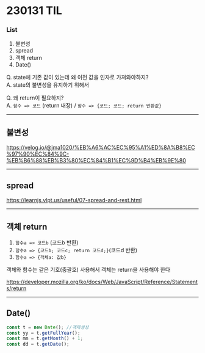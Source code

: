# 230131 TIL

### List

1. 불변성
2. spread
3. 객체 return
4. Date()

Q. state에 기존 값이 있는데 왜 이전 값을 인자로 가져와야하지?  
A. state의 불변성을 유지하기 위해서

Q. 왜 return이 필요하지?  
A. `함수 => 코드` (return 내장) / `함수 => {코드; 코드; return 반환값}`

---

## 불변성

https://velog.io/@jma1020/%EB%A6%AC%EC%95%A1%ED%8A%B8%EC%97%90%EC%84%9C-%EB%B6%88%EB%B3%80%EC%84%B1%EC%9D%B4%EB%9E%80

---

## spread

https://learnjs.vlpt.us/useful/07-spread-and-rest.html

---

## 객체 return

1. `함수a => 코드b` (코드b 반환)
2. `함수a => {코드b; 코드c; return 코드d;}`(코드d 반환)
3. `함수a => {객체a: 값b}`

객체와 함수는 같은 기호(중괄호) 사용해서 객체는 return을 사용해야 한다

https://developer.mozilla.org/ko/docs/Web/JavaScript/Reference/Statements/return

---

## Date()

```jsx
const t = new Date(); //객체생성
const yy = t.getFullYear();
const mm = t.getMonth() + 1;
const dd = t.getDate();
```
